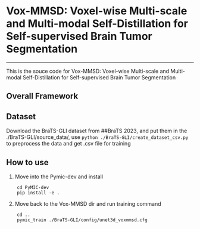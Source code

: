 # Vox-MMSD: Voxel-wise Multi-scale and Multi-modal Self-Distillation for Self-supervised Brain Tumor Segmentation
---
This is the souce code for Vox-MMSD: Voxel-wise Multi-scale and Multi-modal Self-Distillation for Self-supervised Brain Tumor Segmentation

## Overall Framework


## Dataset
Download the BraTS-GLI dataset from ##BraTS 2023, and put them in the ./BraTS-GLI/source_data/, use
`python ./BraTS-GLI/create_dataset_csv.py`
to preprocess the data and get .csv file for training

## How to use
1. Move into the Pymic-dev and install
```
    cd PyMIC-dev
    pip install -e .
```
2. Move back to the Vox-MMSD dir and run training command
```
    cd ..
    pymic_train ./BraTS-GLI/config/unet3d_voxmmsd.cfg
```